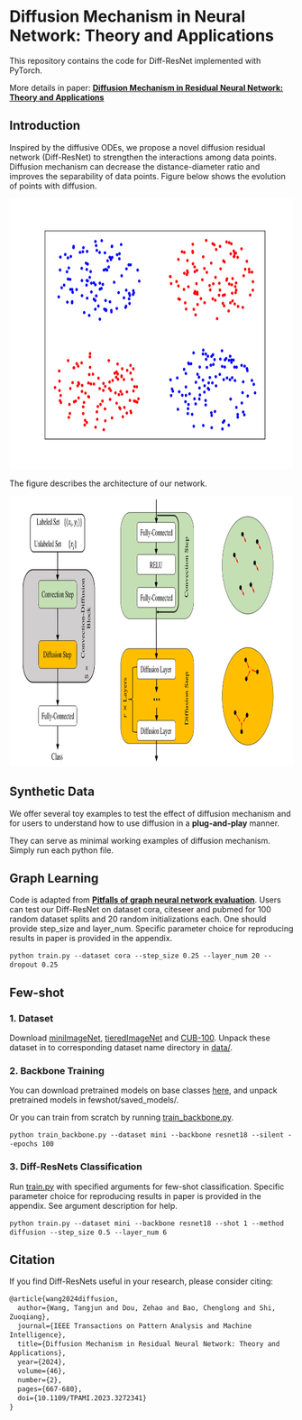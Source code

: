# Diffusion Mechanism in Neural Network: Theory and Applications

This repository contains the code for Diff-ResNet implemented with PyTorch. 

More details in paper:
[**Diffusion Mechanism in Residual Neural Network: Theory and Applications**](https://ieeexplore.ieee.org/document/10114599)

## Introduction
Inspired by the diffusive ODEs, we propose a novel diffusion residual network (Diff-ResNet) to strengthen the interactions among data points. Diffusion mechanism can decrease the distance-diameter ratio and improves the separability of data points. Figure below shows the evolution of points with diffusion.
<div align=center>
<img src="./doc/diffusion.gif" width = "640" height = "480">
</div>

The figure describes  the architecture of our network.
<div align=center>
<img src="./doc/network.png" width = "960" height = "480">
</div>

## Synthetic Data
We offer several toy examples to test the effect of diffusion mechanism and for users to understand how to use diffusion in a **plug-and-play** manner. 

They can serve as minimal working examples of diffusion mechanism. Simply run each python file.

## Graph Learning
Code is adapted from [**Pitfalls of graph neural network evaluation**](https://github.com/shchur/gnn-benchmark/tree/master/gnnbench). Users can test our Diff-ResNet on dataset cora, citeseer and pubmed for 100 random dataset splits and 20 random initializations each. One should provide step_size and layer_num. Specific parameter choice for reproducing results in paper is provided in the appendix.

```
python train.py --dataset cora --step_size 0.25 --layer_num 20 --dropout 0.25
```

## Few-shot
### 1. Dataset
Download [miniImageNet](https://mega.nz/file/2ldRWQ7Y#U_zhHOf0mxoZ_WQNdvv4mt1Ke3Ay9YPNmHl5TnOVuAU), [tieredImageNet](https://mega.nz/file/r1kmyAgR#uMx7x38RScStpTZARKL2DwTfkD1eVIgbilL4s20vLhI) and [CUB-100](https://mega.nz/file/axUDACZb#ve0NQdmdj_RhhQttONaZ8Tgaxdh4A__PASs_OCI6cSk). Unpack these dataset in to corresponding dataset name directory in [data/](./fewshot/data/).

### 2. Backbone Training
You can download pretrained models on base classes [here](https://mega.nz/file/f5lDUJSY#E6zdNonvpPP5nq7cx_heYgLSU6vxCrsbvy4SNr88MT4), and unpack pretrained models in fewshot/saved_models/.

Or you can train from scratch by running [train_backbone.py](./fewshot/backbone/train_backbone.py).

```
python train_backbone.py --dataset mini --backbone resnet18 --silent --epochs 100
```

### 3. Diff-ResNets Classification
Run [train.py](./fewshot/train.py) with specified arguments for few-shot classification.  Specific parameter choice for reproducing results in paper is provided in the appendix. See argument description for help.
```
python train.py --dataset mini --backbone resnet18 --shot 1 --method diffusion --step_size 0.5 --layer_num 6
```

## Citation
If you find Diff-ResNets useful in your research, please consider citing:
```
@article{wang2024diffusion,
  author={Wang, Tangjun and Dou, Zehao and Bao, Chenglong and Shi, Zuoqiang},
  journal={IEEE Transactions on Pattern Analysis and Machine Intelligence}, 
  title={Diffusion Mechanism in Residual Neural Network: Theory and Applications}, 
  year={2024},
  volume={46},
  number={2},
  pages={667-680},
  doi={10.1109/TPAMI.2023.3272341}
}
```
